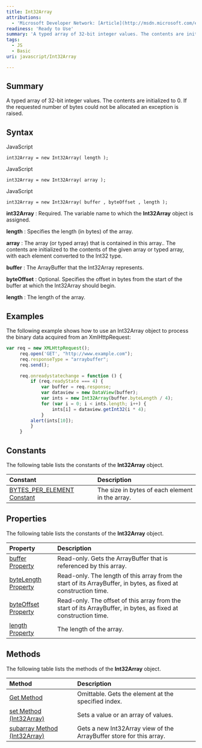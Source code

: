 ```yaml
---
title: Int32Array
attributions:
  - 'Microsoft Developer Network: [Article](http://msdn.microsoft.com/en-us/library/ie/br212468(v=vs.94).aspx)'
readiness: 'Ready to Use'
summary: 'A typed array of 32-bit integer values. The contents are initialized to 0. If the requested number of bytes could not be allocated an exception is raised.'
tags:
  - JS
  - Basic
uri: javascript/Int32Array

---
```

## Summary

A typed array of 32-bit integer values. The contents are initialized to 0. If the requested number of bytes could not be allocated an exception is raised.

## Syntax

<span class="language">JavaScript</span>

    int32Array = new Int32Array( length );

<span class="language">JavaScript</span>

    int32Array = new Int32Array( array );

<span class="language">JavaScript</span>

    int32Array = new Int32Array( buffer , byteOffset , length );

**int32Array**
:   Required. The variable name to which the **Int32Array** object is assigned.

**length**
:   Specifies the length (in bytes) of the array.

**array**
:   The array (or typed array) that is contained in this array.. The contents are initialized to the contents of the given array or typed array, with each element converted to the Int32 type.

**buffer**
:   The ArrayBuffer that the Int32Array represents.

**byteOffset**
:   Optional. Specifies the offset in bytes from the start of the buffer at which the Int32Array should begin.

**length**
:   The length of the array.

## Examples

The following example shows how to use an Int32Array object to process the binary data acquired from an XmlHttpRequest:

``` js
var req = new XMLHttpRequest();
     req.open('GET', "http://www.example.com");
     req.responseType = "arraybuffer";
     req.send();

     req.onreadystatechange = function () {
         if (req.readyState === 4) {
             var buffer = req.response;
             var dataview = new DataView(buffer);
             var ints = new Int32Array(buffer.byteLength / 4);
             for (var i = 0; i < ints.length; i++) {
                 ints[i] = dataview.getInt32(i * 4);
             }
         alert(ints[10]);
         }
     }
```

## Constants

The following table lists the constants of the **Int32Array** object.

|Constant|Description|
|:-------|:----------|
|[BYTES\_PER\_ELEMENT Constant](/javascript/Int32Array/BYTES_PER_ELEMENT)|The size in bytes of each element in the array.|

## Properties

The following table lists the constants of the **Int32Array** object.

|Property|Description|
|:-------|:----------|
|[buffer Property](/javascript/Int32Array/buffer)|Read-only. Gets the ArrayBuffer that is referenced by this array.|
|[byteLength Property](/javascript/Int32Array/byteLength)|Read-only. The length of this array from the start of its ArrayBuffer, in bytes, as fixed at construction time.|
|[byteOffset Property](/javascript/Int32Array/byteOffset)|Read-only. The offset of this array from the start of its ArrayBuffer, in bytes, as fixed at construction time.|
|[length Property](/javascript/Float32Array/length)|The length of the array.|

## Methods

The following table lists the methods of the **Int32Array** object.

|Method|Description|
|:-----|:----------|
|[Get Method](/javascript/Int32Array/get)|Omittable. Gets the element at the specified index.|
|[set Method (Int32Array)](/javascript/Int32Array/set)|Sets a value or an array of values.|
|[subarray Method (Int32Array)](/javascript/Int32Array/subarray)|Gets a new Int32Array view of the ArrayBuffer store for this array.|

